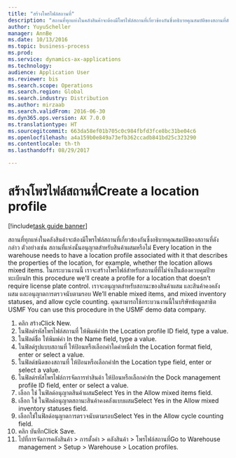 ```yaml
--- 
title: "สร้างโพรไฟล์สถานที่"
description: "สถานที่ทุกแห่งในคลังสินค้าจะต้องมีโพรไฟล์สถานที่เกี่ยวข้องกันซึ่งอธิบายคุณสมบัติของสถานที่ดังกล่าว ตัวอย่างเช่น สถานที่แห่งนั้นอนุญาตสำหรับสินค้าผสมหรือไม่ "
author: YuyuScheller
manager: AnnBe
ms.date: 10/13/2016
ms.topic: business-process
ms.prod: 
ms.service: dynamics-ax-applications
ms.technology: 
audience: Application User
ms.reviewer: bis
ms.search.scope: Operations
ms.search.region: Global
ms.search.industry: Distribution
ms.author: mirzaab
ms.search.validFrom: 2016-06-30
ms.dyn365.ops.version: AX 7.0.0
ms.translationtype: HT
ms.sourcegitcommit: 663da58ef01b705c0c984fbfd3fce8bc31be04c6
ms.openlocfilehash: a4a159b0e849a73efb362ccadb841bd25c323290
ms.contentlocale: th-th
ms.lasthandoff: 08/29/2017

---
```

# <a name="create-a-location-profile"></a><span data-ttu-id="1f1b4-103">สร้างโพรไฟล์สถานที่</span><span class="sxs-lookup"><span data-stu-id="1f1b4-103">Create a location profile</span></span>

[!include[task guide banner](../../includes/task-guide-banner.md)]

<span data-ttu-id="1f1b4-104">สถานที่ทุกแห่งในคลังสินค้าจะต้องมีโพรไฟล์สถานที่เกี่ยวข้องกันซึ่งอธิบายคุณสมบัติของสถานที่ดังกล่าว ตัวอย่างเช่น สถานที่แห่งนั้นอนุญาตสำหรับสินค้าผสมหรือไม่ </span><span class="sxs-lookup"><span data-stu-id="1f1b4-104">Every location in the warehouse needs to have a location profile associated with it that describes the properties of the location, for example, whether the location allows mixed items.</span></span> <span data-ttu-id="1f1b4-105">ในกระบวนงานนี้ เราจะสร้างโพรไฟล์สำหรับสถานที่ที่ไม่จำเป็นต้องควบคุมป้ายทะเบียน</span><span class="sxs-lookup"><span data-stu-id="1f1b4-105">In this procedure we’ll create a profile for a location that doesn’t require license plate control.</span></span> <span data-ttu-id="1f1b4-106">เราจะอนุญาตสำหรับสถานะของสินค้าผสม และสินค้าคงคลังผสม และอนุญาตการตรวจนับตามรอบ </span><span class="sxs-lookup"><span data-stu-id="1f1b4-106">We’ll enable mixed items, and mixed inventory statuses, and allow cycle counting.</span></span> <span data-ttu-id="1f1b4-107">คุณสามารถใช้กระบวนงานนี้ในบริษัทข้อมูลสาธิต USMF </span><span class="sxs-lookup"><span data-stu-id="1f1b4-107">You can use this procedure in the USMF demo data company.</span></span>

1. <span data-ttu-id="1f1b4-108">คลิก สร้าง</span><span class="sxs-lookup"><span data-stu-id="1f1b4-108">Click New.</span></span>
2. <span data-ttu-id="1f1b4-109">ในฟิลด์รหัสโพรไฟล์สถานที่ ให้พิมพ์ค่า</span><span class="sxs-lookup"><span data-stu-id="1f1b4-109">In the Location profile ID field, type a value.</span></span>
3. <span data-ttu-id="1f1b4-110">ในฟิลด์ชื่อ ให้พิมพ์ค่า </span><span class="sxs-lookup"><span data-stu-id="1f1b4-110">In the Name field, type a value.</span></span>
4. <span data-ttu-id="1f1b4-111">ในฟิลด์รูปแบบสถานที่ ให้ป้อนหรือเลือกค่าใดค่าหนึ่ง</span><span class="sxs-lookup"><span data-stu-id="1f1b4-111">In the Location format field, enter or select a value.</span></span>
5. <span data-ttu-id="1f1b4-112">ในฟิลด์ชนิดของสถานที่ ให้ป้อนหรือเลือกค่า</span><span class="sxs-lookup"><span data-stu-id="1f1b4-112">In the Location type field, enter or select a value.</span></span>
6. <span data-ttu-id="1f1b4-113">ในฟิลด์รหัสโพรไฟล์การจัดการท่าสินค้า ให้ป้อนหรือเลือกค่า</span><span class="sxs-lookup"><span data-stu-id="1f1b4-113">In the Dock management profile ID field, enter or select a value.</span></span>
7. <span data-ttu-id="1f1b4-114">เลือก ใช่ ในฟิลด์อนุญาตสินค้าผสม</span><span class="sxs-lookup"><span data-stu-id="1f1b4-114">Select Yes in the Allow mixed items field.</span></span>
8. <span data-ttu-id="1f1b4-115">เลือก ใช่ ในฟิลด์อนุญาตสถานะสินค้าคงคลังแบบผสม</span><span class="sxs-lookup"><span data-stu-id="1f1b4-115">Select Yes in the Allow mixed  inventory statuses field.</span></span>
9. <span data-ttu-id="1f1b4-116">เลือกใช่ในฟิลด์อนุญาตการตรวจนับตามรอบ</span><span class="sxs-lookup"><span data-stu-id="1f1b4-116">Select Yes in the Allow cycle counting field.</span></span>
10. <span data-ttu-id="1f1b4-117">คลิก บันทึก</span><span class="sxs-lookup"><span data-stu-id="1f1b4-117">Click Save.</span></span>
11. <span data-ttu-id="1f1b4-118">ไปที่การจัดการคลังสินค้า > การตั้งค่า > คลังสินค้า > โพรไฟล์สถานที่</span><span class="sxs-lookup"><span data-stu-id="1f1b4-118">Go to Warehouse management > Setup > Warehouse > Location profiles.</span></span>


